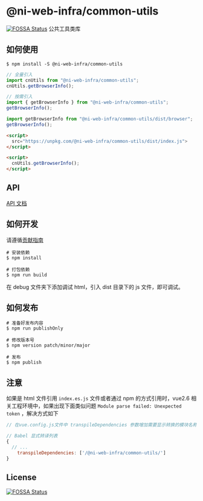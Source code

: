 # @ni-web-infra/common-utils
[![FOSSA Status](https://app.fossa.com/api/projects/git%2Bgithub.com%2FNI-Web-Infra-Team%2Fcommon-util.svg?type=shield)](https://app.fossa.com/projects/git%2Bgithub.com%2FNI-Web-Infra-Team%2Fcommon-util?ref=badge_shield)
公共工具类库

## 如何使用

```shell
$ npm install -S @ni-web-infra/common-utils
```

```javascript
// 全量引入
import cnUtils from "@ni-web-infra/common-utils";
cnUtils.getBrowserInfo();

// 按需引入
import { getBrowserInfo } from "@ni-web-infra/common-utils";
getBrowserInfo();

import getBrowserInfo from "@ni-web-infra/common-utils/dist/browser";
getBrowserInfo();
```

```html
<script>
  src="https://unpkg.com/@ni-web-infra/common-utils/dist/index.js">
</script>

<script>
  cnUtils.getBrowserInfo();
</script>
```

## API

[API 文档](https://unpkg.com/@ni-web-infra/common-utils/dist/docs/index.html)

## 如何开发

请遵循[贡献指南](https://github.com/NI-Web-Infra-Team/common-utils/blob/main/.github/CONTRIBUTING.zh-CN.md)

```shell
# 安装依赖
$ npm install

# 打包依赖
$ npm run build
```

在 debug 文件夹下添加调试 html，引入 dist 目录下的 js 文件，即可调试。

## 如何发布

```shell
# 准备好发布内容
$ npm run publishOnly

# 修改版本号
$ npm version patch/minor/major

# 发布
$ npm publish
```

## 注意

如果是 html 文件引用 `index.es.js` 文件或者通过 npm 的方式引用时，vue2.6 相关工程环境中，如果出现下面类似问题 `Module parse failed: Unexpected token` ，解决方式如下

```javascript
// 在vue.config.js文件中 transpileDependencies 参数增加需要显示转换的模块名称

// Babel 显式转译列表
{
  // ...
    transpileDependencies: ['/@ni-web-infra/common-utils/']
}
```

## License
[![FOSSA Status](https://app.fossa.com/api/projects/git%2Bgithub.com%2FNI-Web-Infra-Team%2Fcommon-util.svg?type=large)](https://app.fossa.com/projects/git%2Bgithub.com%2FNI-Web-Infra-Team%2Fcommon-util?ref=badge_large)